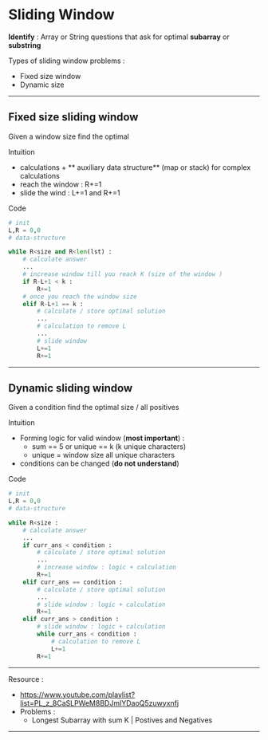 # Sliding Window 

**Identify** : Array or String questions that ask for optimal **subarray** or **substring** 

Types of sliding window problems : 
- Fixed size window 
- Dynamic size

---
## Fixed size sliding window 

Given a window size find the optimal 

Intuition 
- calculations + ** auxiliary  data structure** (map or stack) for complex calculations
- reach the window : R+=1
- slide the wind : L+=1 and R+=1

Code 

```python 
# init
L,R = 0,0 
# data-structure

while R<size and R<len(lst) :
	# calculate answer
	...
	# increase window till you reack K (size of the window )
	if R-L+1 < k :
		R+=1
	# once you reach the window size 
	elif R-L+1 == k :
		# calculate / store optimal solution
		...
		# calculation to remove L
		...
		# slide window 		
		L+=1
		R+=1
```

---
## Dynamic sliding window 

Given a condition find the optimal size / all positives 

Intuition 
- Forming logic for valid window (**most important**) :
	- sum == 5 or unique == k (k unique characters)
	- unique = window size all unique characters 
- conditions can be changed (**do not understand**)

Code 

```python
# init
L,R = 0,0 
# data-structure

while R<size :
	# calculate answer
	...
	if curr_ans < condition :
		# calculate / store optimal solution
		...
		# increase window : logic + calculation 
		R+=1
	elif curr_ans == condition : 
		# calculate / store optimal solution
		...
		# slide window : logic + calculation 
		R+=1 
	elif curr_ans > condition :
		# slide window : logic + calculation 
		while curr_ans < condition :
			# calculation to remove L
			L+=1
		R+=1 
```

---
Resource : 
- https://www.youtube.com/playlist?list=PL_z_8CaSLPWeM8BDJmIYDaoQ5zuwyxnfj
- Problems : 
	- Longest Subarray with sum K | Postives and Negatives

---